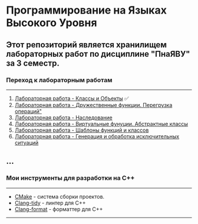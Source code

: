 # Программирование на Языках Высокого Уровня
## Этот репозиторий является хранилищем лабораторных работ по дисциплине "ПнаЯВУ" за 3 семестр. 
### Переход к лабораторным работам
___
1. [Лабораторная работа - Классы и Объекты](lab1) :white_check_mark:
2. [Лабораторная работа - Дружественные функции. Перегрузка операций"](lab2)
3. [Лабораторная работа - Наследование](lab3)
4. [Лабораторная работа - Виртуальные фунуции. Абстрактные классы](lab4)
5. [Лабораторная работа - Шаблоны функций и классов](lab5)
6. [Лабораторная работа - Генерация и обработка исключительных ситуаций](lab6)
## ...

### Мои инструменты для разработки на C++
___
* [CMake](https://cmake.org/cmake/help/latest/guide/tutorial/index.html) - система сборки проектов.
* [Clang-tidy](https://clang.llvm.org/extra/clang-tidy/#clang-tidy) - линтер для C++
* [Clang-format](https://clang.llvm.org/docs/ClangFormat.html) - форматтер для C++
___
